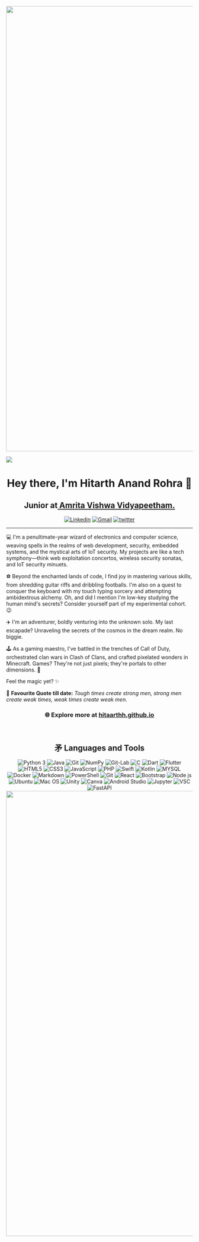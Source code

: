 <div align="center">
<img width="1200" alt="photo" src="https://user-images.githubusercontent.com/91147942/159723340-fb7d2dd5-8ce1-4b07-960a-d951a53bf9be.png">
</div>

<!-- ![Visitor](https://visitor-badge.laobi.icu/badge?page_id=hitaarthh.hitaarthh)  -->
<a href="https://linktr.ee/hitaarthh" target="_main"><img src="https://img.shields.io/badge/-More%20Links%20%F0%9F%94%97-green[700]"></a>

<!-- ![](https://readme-typing-svg.herokuapp.com?size=35&color=5C89F7&background=3FCBFF00&center=true&multiline=true&width=1000&height=90&lines=Hey+there%2C+I'm+Hitarth+Anand+Rohra!!👋🏻;+Welcome+To+My+Profile!!😇+) -->

<h1 align="center">Hey there, I'm Hitarth Anand Rohra 👋</h1>

<h2 align="center">Junior at<a href="https://amrita.edu/"> Amrita Vishwa Vidyapeetham.</a> </h2>

<div align="center">
  <a href="https://www.linkedin.com/in/hitarth-anand-rohra-956795188/" target="_blank"><img alt="Linkedin" src="https://img.shields.io/badge/LinkedIn-0077B5?style=for-the-badge&logo=linkedin&logoColor=white"></a>
  <a href="https://www.instagram.com/hitaarthh/" target="_blank"><img alt="Gmail" src="https://img.shields.io/badge/Instagram-E4405F?style=for-the-badge&logo=instagram&logoColor=white"></a>
  <!-- <a href="https://gitlab.com/hitaarthh" target="_blank"><img alt="Gitlab" src="https://img.shields.io/badge/GitLab-330F63?style=for-the-badge&logo=gitlab&logoColor=white"></a> -->
  <a href="https://twitter.com/hitaarthh" target="_blank"><img alt="twitter" 
                                                                          src="https://img.shields.io/badge/-twitter-1C9BEF?style=for-the-badge&logo=twitter&logoColor=white"></a>

</div>
<hr>


💻 I'm a penultimate-year wizard of electronics and computer science, weaving spells in the realms of web development, security, embedded systems, and the mystical arts of IoT security. My projects are like a tech symphony—think web exploitation concertos, wireless security sonatas, and IoT security minuets.

⚽️ Beyond the enchanted lands of code, I find joy in mastering various skills, from shredding guitar riffs and dribbling footballs. I'm also on a quest to conquer the keyboard with my touch typing sorcery and attempting ambidextrous alchemy. Oh, and did I mention I'm low-key studying the human mind's secrets? Consider yourself part of my experimental cohort. 😉

✈️ I'm an adventurer, boldly venturing into the unknown solo. My last escapade? Unraveling the secrets of the cosmos in the dream realm. No biggie.

🕹 As a gaming maestro, I've battled in the trenches of Call of Duty, orchestrated clan wars in Clash of Clans, and crafted pixelated wonders in Minecraft. Games? They're not just pixels; they're portals to other dimensions. 🚀

Feel the magic yet? ✨


🎸 **Favourite Quote till date:** 
_*Tough times create strong men, strong men create weak times, weak times create weak men.*_


<!-- 🕸 To know more about me redirect to <a href="https://hitaarthh.github.io/#)(Use Laptop for better User Experience" target="_main">hitaarthh.github.io</a> -->
<div align="center">
  <h3>🌐 Explore more at <a href="https://hitaarthh.github.io/">hitaarthh.github.io</a></h3>
</div>
<br>


<div align="center">
<h2>⽭ Languages and Tools</h2>
</div>

<div align="center">
  <img alt="Python 3" src="https://img.shields.io/badge/Python-37709F?style=for-the-badge&logo=python&logoColor=white">
  <img alt="Java" src="https://img.shields.io/badge/Java-ED8B00?style=for-the-badge&logo=java&logoColor=white">
  <img alt="Git" src="https://img.shields.io/badge/Git-f05030?&style=for-the-badge&logo=git&logoColor=white">
  <img alt="NumPy"src="https://img.shields.io/badge/github-%23121011.svg?style=for-the-badge&logo=github&logoColor=white)">
  <img alt="Git-Lab" src="https://img.shields.io/badge/GitLab-330F63?style=for-the-badge&logo=gitlab&logoColor=white">
  <img alt="C" src="https://img.shields.io/badge/C-00599C?style=for-the-badge&logo=c&logoColor=white">
  <img alt="Dart" src="https://img.shields.io/badge/Dart-0175C2?style=for-the-badge&logo=dart&logoColor=white">
  <img alt="Flutter" src="https://img.shields.io/badge/Flutter-02569B?style=for-the-badge&logo=flutter&logoColor=white">
  <img alt="HTML5" src="https://img.shields.io/badge/HTML5-E34F26?style=for-the-badge&logo=html5&logoColor=white">
  <img alt="CSS3" src="https://img.shields.io/badge/CSS3-1572B6?style=for-the-badge&logo=css3&logoColor=white">
  <img alt="JavaScript" src="https://img.shields.io/badge/JavaScript-F7DF1E?style=for-the-badge&logo=javascript&logoColor=black">
  <img alt="PHP" src="https://img.shields.io/badge/PHP-777BB4?style=for-the-badge&logo=php&logoColor=white">
  <img alt="Swift" src="https://img.shields.io/badge/Swift-FA7343?style=for-the-badge&logo=swift&logoColor=white">
  <img alt="Kotlin" src="https://img.shields.io/badge/Kotlin-0095D5?&style=for-the-badge&logo=kotlin&logoColor=white">
  <img alt="MYSQL" src="https://img.shields.io/badge/MySQL-00000F?style=for-the-badge&logo=mysql&logoColor=white">
  <img alt="Docker" src="https://img.shields.io/badge/Docker-2CA5E0?style=for-the-badge&logo=docker&logoColor=white">
  <img alt="Markdown" src="https://img.shields.io/badge/-Markdown-0d1017?style=for-the-badge&logo=Markdown&logoColor=white">
  <img alt="PowerShell" src="https://img.shields.io/badge/powershell-5391FE?style=for-the-badge&logo=powershell&logoColor=white">
  <img alt="Git" src="https://img.shields.io/badge/Git-f05030?&style=for-the-badge&logo=git&logoColor=white">
  <img alt="React" src="https://img.shields.io/badge/React-20232A?style=for-the-badge&logo=react&logoColor=61DAFB">
  <img alt="Bootstrap" src="https://img.shields.io/badge/Bootstrap-563D7C?style=for-the-badge&logo=bootstrap&logoColor=white">
  <img alt="Node js" src="https://img.shields.io/badge/node.js-6DA55F?style=for-the-badge&logo=node.js&logoColor=white">
  <img alt="Ubuntu" src="https://img.shields.io/badge/Ubuntu-E95420?style=for-the-badge&logo=ubuntu&logoColor=white">
  <img alt="Mac OS" src="https://img.shields.io/badge/mac%20os-000000?style=for-the-badge&logo=macos&logoColor=F0F0F0">
  <img alt="Unity" src="https://img.shields.io/badge/unity-%23000000.svg?style=for-the-badge&logo=unity&logoColor=white">
  <img alt="Canva" src="https://img.shields.io/badge/Canva-%2300C4CC?&style=for-the-badge&logo=Canva&logoColor=white">
  <img alt="Android Studio" src="https://img.shields.io/badge/Android%20Studio-3DDC84.svg?style=for-the-badge&logo=android-studio&logoColor=white">
  <img alt="Jupyter" src="https://img.shields.io/badge/Jupyter-F37626.svg?&style=for-the-badge&logo=Jupyter&logoColor=white">
  <img alt="VSC" src="https://img.shields.io/badge/Visual_Studio_Code-0078D4?style=for-the-badge&logo=visual%20studio%20code&logoColor=white">
  <img alt="FastAPI" src="https://img.shields.io/badge/fastapi-109989?style=for-the-badge&logo=FASTAPI&logoColor=white">
</div>


<!-- <div align="center">
  <img alt="Github Stats" src="https://github-readme-stats.vercel.app/api?username=hitaarthh&show_icons=true&include_all_commits=true&count_private=true&theme=onedark&bg_color=282c34&hide_border=true&disable_animations=true" height="200">
  <img alt="Top Languages" src="https://github-readme-stats.vercel.app/api/top-langs/?username=hitaarthh&langs_count=10&layout=compact&theme=onedark&bg_color=282c34&hide_border=true&disable_animations=true" height="200"> -->
</div>
      
<div align="center">
<img width="1200" alt="photo" src="https://raw.githubusercontent.com/catppuccin/catppuccin/main/assets/footers/gray0_ctp_on_line.svg?sanitize=true">
</div> 

